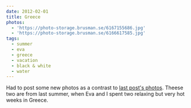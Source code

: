 ```yaml
---
date: 2012-02-01
title: Greece
photos:
  - 'https://photo-storage.brusman.se/6167155686.jpg'
  - 'https://photo-storage.brusman.se/6166617585.jpg'
tags:
  - summer
  - eva
  - greece
  - vacation
  - black & white
  - water
---
```


Had to post some new photos as a contrast to [last post's photos](/winter). Theese two are from last summer, when Eva and I spent two relaxing but very hot weeks in Greece.
